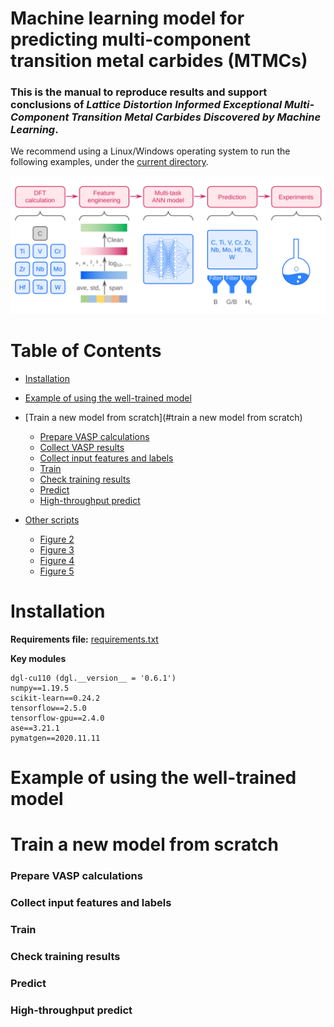 # **Machine learning model for predicting multi-component transition metal carbides (MTMCs)**
### This is the manual to reproduce  results and support conclusions of ***Lattice Distortion Informed Exceptional Multi-Component Transition Metal Carbides Discovered by Machine Learning***.

We recommend using a Linux/Windows operating system to run the following examples, under the [current directory](.).  


![ML-workflow](files/Figure_1.svg)

# Table of Contents
- [Installation](#Installation)  
- [Example of using the well-trained model](#example-of-using-the-well-trained-model)   
- [Train a new model from scratch](#train a new model from scratch)   
  - [Prepare VASP calculations](#prepare-VASP-calculations)  
  - [Collect VASP results](#collect-VASP-results)  
  - [Collect input features and labels](#collect-input-features-and-labels)  
  - [Train](#train)  
  - [Check training results](#check-training-results)   
  - [Predict](#predict)  
  - [High-throughput predict](#high-throughput-predict)  

- [Other scripts](#other-scripts)
  - [Figure 2](#figure-2)
  - [Figure 3](#figure-3)
  - [Figure 4](#figure-4)
  - [Figure 5](#figure-5)

# Installation
**Requirements file:** [requirements.txt](requirements.txt)

**Key modules**
```
dgl-cu110 (dgl.__version__ = '0.6.1')  
numpy==1.19.5
scikit-learn==0.24.2
tensorflow==2.5.0
tensorflow-gpu==2.4.0
ase==3.21.1
pymatgen==2020.11.11
```

# Example of using the well-trained model

# Train a new model from scratch

### Prepare VASP calculations

### Collect input features and labels

### Train

### Check training results

### Predict

### High-throughput predict
